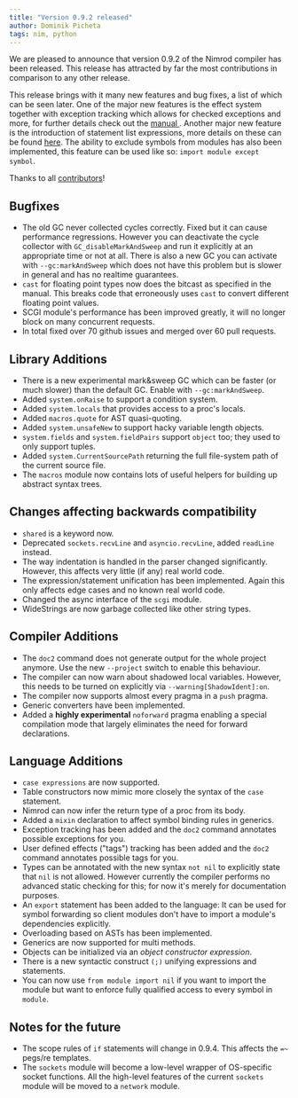 ```yaml
---
title: "Version 0.9.2 released"
author: Dominik Picheta
tags: nim, python
---
```


We are pleased to announce that version 0.9.2 of the Nimrod compiler has been
released. This release has attracted by far the most contributions in comparison
to any other release.

This release brings with it many new features and bug fixes, a list of which
can be seen later. One of the major new features is the effect system together
with exception tracking which allows for checked exceptions and more,
for further details check out the [manual ](manual.html#effect-system).
Another major new feature is the introduction of statement list expressions,
more details on these can be found [here](manual.html#statement-list-expression).
The ability to exclude symbols from modules has also been
implemented, this feature can be used like so: ``import module except symbol``.

Thanks to all [contributors](https://github.com/Araq/Nimrod/contributors)!

Bugfixes
--------

- The old GC never collected cycles correctly. Fixed but it can cause
  performance regressions. However you can deactivate the cycle collector
  with ``GC_disableMarkAndSweep`` and run it explicitly at an appropriate time
  or not at all. There is also a new GC you can activate
  with ``--gc:markAndSweep`` which does not have this problem but is slower in
  general and has no realtime guarantees.
- ``cast`` for floating point types now does the bitcast as specified in the
  manual. This breaks code that erroneously uses ``cast`` to convert different
  floating point values.
- SCGI module's performance has been improved greatly, it will no longer block
  on many concurrent requests.
- In total fixed over 70 github issues and merged over 60 pull requests.


Library Additions
-----------------

- There is a new experimental mark&sweep GC which can be faster (or much
  slower) than the default GC. Enable with ``--gc:markAndSweep``.
- Added ``system.onRaise`` to support a condition system.
- Added ``system.locals`` that provides access to a proc's locals.
- Added ``macros.quote`` for AST quasi-quoting.
- Added ``system.unsafeNew`` to support hacky variable length objects.
- ``system.fields`` and ``system.fieldPairs`` support ``object`` too; they
  used to only support tuples.
- Added ``system.CurrentSourcePath`` returning the full file-system path of
  the current source file.
- The ``macros`` module now contains lots of useful helpers for building up
  abstract syntax trees.


Changes affecting backwards compatibility
-----------------------------------------

- ``shared`` is a keyword now.
- Deprecated ``sockets.recvLine`` and ``asyncio.recvLine``, added
  ``readLine`` instead.
- The way indentation is handled in the parser changed significantly. However,
  this affects very little (if any) real world code.
- The expression/statement unification has been implemented. Again this
  only affects edge cases and no known real world code.
- Changed the async interface of the ``scgi`` module.
- WideStrings are now garbage collected like other string types.


Compiler Additions
------------------

- The ``doc2`` command does not generate output for the whole project anymore.
  Use the new ``--project`` switch to enable this behaviour.
- The compiler can now warn about shadowed local variables. However, this needs
  to be turned on explicitly via ``--warning[ShadowIdent]:on``.
- The compiler now supports almost every pragma in a ``push`` pragma.
- Generic converters have been implemented.
- Added a **highly experimental** ``noforward`` pragma enabling a special
  compilation mode that largely eliminates the need for forward declarations.

Language Additions
------------------

- ``case expressions`` are now supported.
- Table constructors now mimic more closely the syntax of the ``case``
  statement.
- Nimrod can now infer the return type of a proc from its body.
- Added a ``mixin`` declaration to affect symbol binding rules in generics.
- Exception tracking has been added and the ``doc2`` command annotates possible
  exceptions for you.
- User defined effects ("tags") tracking has been added and the ``doc2``
  command annotates possible tags for you.
- Types can be annotated with the new syntax ``not nil`` to explicitly state
  that ``nil`` is not allowed. However currently the compiler performs no
  advanced static checking for this; for now it's merely for documentation
  purposes.
- An ``export`` statement has been added to the language: It can be used for
  symbol forwarding so client modules don't have to import a module's
  dependencies explicitly.
- Overloading based on ASTs has been implemented.
- Generics are now supported for multi methods.
- Objects can be initialized via an *object constructor expression*.
- There is a new syntactic construct ``(;)`` unifying expressions and
  statements.
- You can now use ``from module import nil`` if you want to import the module
  but want to enforce fully qualified access to every symbol in ``module``.


Notes for the future
--------------------

- The scope rules of ``if`` statements will change in 0.9.4. This affects the
  ``=~`` pegs/re templates.
- The ``sockets`` module will become a low-level wrapper of OS-specific socket
  functions. All the high-level features of the current ``sockets`` module
  will be moved to a ``network`` module.
